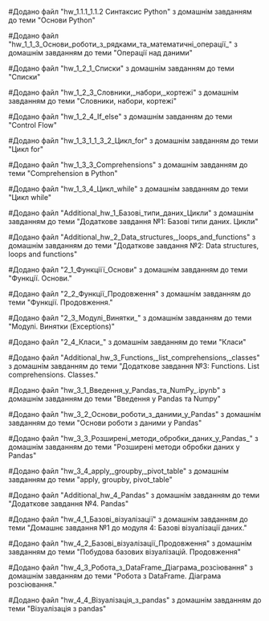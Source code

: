 #Додано файл "hw_1.1.1_1.1.2 Cинтаксис Python" з домашнім завданням до теми "Основи Python"

#Додано файл "hw_1_1_3_Основи_роботи_з_рядками_та_математичні_операції_" з домашнім завданням до теми "Операції над даними"

#Додано файл "hw_1_2_1_Списки" з домашнім завданням до теми "Списки"

#Додано файл "hw_1_2_3_Словники,_набори,_кортежі" з домашнім завданням до теми "Словники, набори, кортежі"

#Додано файл "hw_1_2_4_If_else" з домашнім завданням до теми "Control Flow"

#Додано файл "hw_1_3_1_1_3_2_Цикл_for" з домашнім завданням до теми "Цикл for"

#Додано файл "hw_1_3_3_Comprehensions" з домашнім завданням до теми "Comprehension в Python"

#Додано файл "hw_1_3_4_Цикл_while" з домашнім завданням до теми "Цикл while"

#Додано файл "Additional_hw_1_Базові_типи_даних_Цикли" з домашнім завданням до теми "Додаткове завдання №1: Базові типи даних. Цикли"

#Додано файл "Additional_hw_2_Data_structures,_loops_and_functions"  з домашнім завданням до теми "Додаткове завдання №2: Data structures, loops and functions"

#Додано файл "2_1_Функціїї_Основи" з домашнім завданням до теми "Функції. Основи."

#Додано файл "2_2_Функції_Продовження" з домашнім завданням до теми "Функції. Продовження."

#Додано файл "2_3_Модулі_Винятки_" з домашнім завданням до теми "Модулі. Винятки (Exceptions)" 

#Додано файл "2_4_Класи_" з домашнім завданням до теми "Класи" 

#Додано файл "Additional_hw_3_Functions,_list_comprehensions,_classes" з домашнім завданням до теми "Додаткове завдання №3: Functions. List comprehensions. Classes." 

#Додано файл "hw_3_1_Введення_у_Pandas_та_NumPy_.ipynb" з домашнім завданням до теми "Введення у Pandas та Numpy"

#Додано файл "hw_3_2_Основи_роботи_з_даними_у_Pandas" з домашнім завданням до теми "Основи роботи з даними у Pandas"

#Додано файл "hw_3_3_Розширені_методи_обробки_даних_у_Pandas_" з домашнім  завданням до теми  "Розширені методи обробки даних у Pandas"

#Додано файл "hw_3_4_apply,_groupby,_pivot_table" з домашнім  завданням до теми  "apply, groupby, pivot_table"

#Додано файл "Additional_hw_4_Pandas" з домашнім завданням до теми "Додаткове завдання №4. Pandas"

#Додано файл "hw_4_1_Базові_візуалізації" з домашнім завданням до теми "Домашнє завдання №1 до модуля 4: Базові візуалізації даних."

#Додано файл "hw_4_2_Базові_візуалізації_Продовження" з домашнім завданням до теми "Побудова базових візуалізацій. Продовження"

#Додано файл "hw_4_3_Робота_з_DataFrame_Діаграма_розсіювання" з домашнім завданням до теми "Робота з DataFrame. Діаграма розсіювання."

#Додано файл "hw_4_4_Візуалізація_з_pandas" з домашнім завданням до теми "Візуалізація з pandas"
